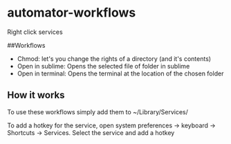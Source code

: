 # automator-workflows
Right click services

##Workflows
- Chmod: let's you change the rights of a directory (and it's contents)
- Open in sublime: Opens the selected file of folder in sublime 
- Open in terminal: Opens the terminal at the location of the chosen folder

## How it works

To use these workflows simply add them to ~/Library/Services/

To add a hotkey for the service, open system preferences -> keyboard -> Shortcuts -> Services. 
Select the service and add a hotkey

 
